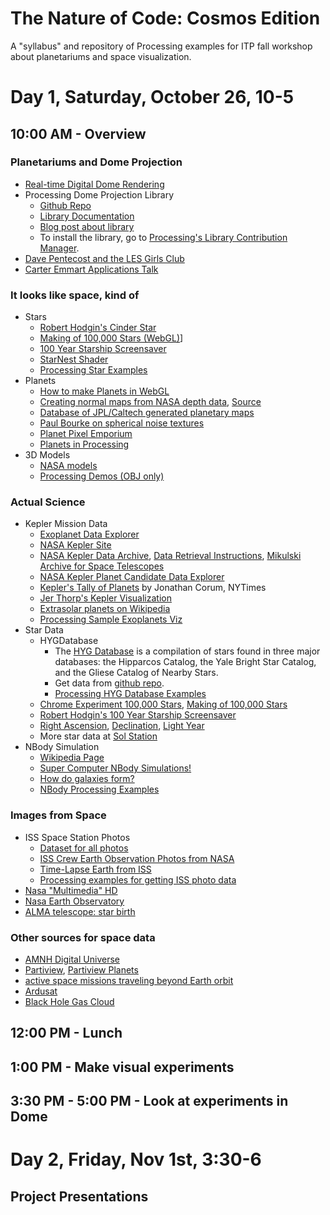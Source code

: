 The Nature of Code: Cosmos Edition
==================================

A "syllabus" and repository of Processing examples for ITP fall workshop about planetariums and space visualization.

# Day 1, Saturday, October 26, 10-5

## 10:00 AM - Overview

### Planetariums and Dome Projection
* [Real-time Digital Dome Rendering](http://csc.lsu.edu/~kooima/articles/realtimedome/index.html)
* Processing Dome Projection Library
    * [Github Repo](https://github.com/codeanticode/planetarium)
    * [Library Documentation](http://interfaze.info/libraries/planetarium/)
    * [Blog post about library](http://codeanticode.wordpress.com/2013/09/06/dome-projection/)
    * To install the library, go to [Processing's Library Contribution Manager](http://wiki.processing.org/w/How_to_Install_a_Contributed_Library).
* [Dave Pentecost and the LES Girls Club](http://www.domebase.org/)
* [Carter Emmart Applications Talk](https://vimeo.com/74415426)

### It looks like space, kind of
* Stars
    * [Robert Hodgin's Cinder Star](https://github.com/flight404/Eyeo2012/tree/master/Star)
    * [Making of 100,000 Stars (WebGL)](http://www.html5rocks.com/en/tutorials/casestudies/100000stars/)]
    * [100 Year Starship Screensaver](http://roberthodgin.com/look-up-100-year-starship-screensaver/)
    * [StarNest Shader](https://www.shadertoy.com/view/4dfGDM)
    * [Processing Star Examples]()
* Planets
    * [How to make Planets in WebGL](http://learningthreejs.com/blog/2013/09/16/how-to-make-the-earth-in-webgl/)
    * [Creating normal maps from NASA depth data](http://poniesandlight.co.uk/notes/creating_normal_maps_from_nasa_depth_data/), [Source](https://github.com/tgfrerer/normalMapper)
    * [Database of JPL/Caltech generated planetary maps](http://maps.jpl.nasa.gov/)
    * [Paul Bourke on spherical noise textures](http://paulbourke.net/texture_colour/perlin/)
    * [Planet Pixel Emporium](http://planetpixelemporium.com/planets.html)
    * [Planets in Processing](https://github.com/shiffman/The-Nature-of-Code-Cosmos-Edition/tree/master/planets)
* 3D Models
    * [NASA models](http://www.nasa.gov/multimedia/3d_resources/models.html)
    * [Processing Demos (OBJ only)](https://github.com/shiffman/The-Nature-of-Code-Cosmos-Edition/tree/master/3dmodels)

### Actual Science
* Kepler Mission Data
	* [Exoplanet Data Explorer](http://exoplanets.org/)
	* [NASA Kepler Site](http://kepler.nasa.gov/)
	* [NASA Kepler Data Archive](http://kepler.nasa.gov/Science/ForScientists/dataarchive/), [Data Retrieval Instructions](http://keplergo.arc.nasa.gov/DataAnalysisRetrieval.shtml), [Mikulski Archive for Space Telescopes](http://archive.stsci.edu/kepler/)
	* [NASA Kepler Planet Candidate Data Explorer](http://planetquest.jpl.nasa.gov/kepler)
	* [Kepler's Tally of Planets](http://www.nytimes.com/interactive/science/space/keplers-tally-of-planets.html) by Jonathan Corum, NYTimes
	* [Jer Thorp's Kepler Visualization](https://github.com/blprnt/Kepler-Visualization)
	* [Extrasolar planets on Wikipedia](https://en.wikipedia.org/wiki/Extrasolar_planet)
	* [Processing Sample Exoplanets Viz](https://github.com/shiffman/The-Nature-of-Code-Cosmos-Edition/tree/master/exoplanets)
* Star Data
	* HYGDatabase
	    * The [HYG Database](http://www.astronexus.com/node/34) is a compilation of stars found in three major databases: the Hipparcos Catalog, the Yale Bright Star Catalog, and the Gliese Catalog of Nearby Stars.
	    * Get data from [github repo](https://github.com/astronexus).
	    * [Processing HYG Database Examples](https://github.com/shiffman/The-Nature-of-Code-Cosmos-Edition/tree/master/stars/HYGDatabase)
	* [Chrome Experiment 100,000 Stars](http://workshop.chromeexperiments.com/stars/), [Making of 100,000 Stars](http://www.html5rocks.com/en/tutorials/casestudies/100000stars/)
	* [Robert Hodgin's 100 Year Starship Screensaver](http://roberthodgin.com/look-up-100-year-starship-screensaver/)
	* [Right Ascension](http://en.wikipedia.org/wiki/Right_ascension), [Declination](http://en.wikipedia.org/wiki/Declination), [Light Year](http://en.wikipedia.org/wiki/Light_year)
	* More star data at [Sol Station](http://www.solstation.com/)
* NBody Simulation
    * [Wikipedia Page](http://en.wikipedia.org/wiki/N-body_simulation)
    * [Super Computer NBody Simulations!](http://www.cita.utoronto.ca/~dubinski/nbody/)
    * [How do galaxies form?](http://science1.nasa.gov/astrophysics/focus-areas/what-are-galaxies/)
    * [NBody Processing Examples](https://github.com/shiffman/The-Nature-of-Code-Cosmos-Edition/tree/master/stars/nbody_demos)

### Images from Space
* ISS Space Station Photos
    * [Dataset for all photos](http://natronics.github.io/ISS-photo-locations/)
    * [ISS Crew Earth Observation Photos from NASA](http://eol.jsc.nasa.gov/Videos/CrewEarthObservationsVideos/)
    * [Time-Lapse Earth from ISS](https://vimeo.com/61487989)
    * [Processing examples for getting ISS photo data](https://github.com/shiffman/The-Nature-of-Code-Cosmos-Edition/tree/master/imaging/iss)
* [Nasa "Multimedia" HD](http://www.nasa.gov/multimedia/hd/)
* [Nasa Earth Observatory](http://earthobservatory.nasa.gov/)
* [ALMA telescope: star birth](http://www.almaobservatory.org/en/press-room/press-releases/632-alma-takes-close-look-at-drama-of-starbirth)

### Other sources for space data
* [AMNH Digital Universe](http://www.amnh.org/our-research/hayden-planetarium/digital-universe)
* [Partiview](http://www.lns.cornell.edu/~seb/partiview/), [Partiview Planets](http://www.lns.cornell.edu/~seb/partiview/planets.html)
* [active space missions traveling beyond Earth orbit](http://www.planetary.org/multimedia/space-images/charts/whats-up-in-the-solar-system-frohn.html)
* [Ardusat](http://www.kickstarter.com/projects/575960623/ardusat-your-arduino-experiment-in-space)
* [Black Hole Gas Cloud](http://www.space.com/21983-black-hole-rips-and-whips-galactic-gas-cloud-video.html)


## 12:00 PM - Lunch

## 1:00 PM - Make visual experiments

## 3:30 PM - 5:00 PM - Look at experiments in Dome

# Day 2, Friday, Nov 1st, 3:30-6

## Project Presentations
